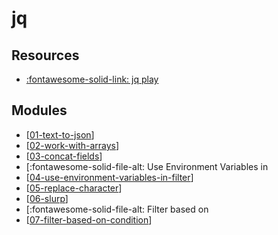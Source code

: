 jq
===

Resources
---

- [:fontawesome-solid-link: jq play][1]

<!-- Links -->
[1]: https://jqplay.org/

Modules
---

- [[01-text-to-json]]
- [[02-work-with-arrays]]
- [[03-concat-fields]]
- [:fontawesome-solid-file-alt: Use Environment Variables in
- [[04-use-environment-variables-in-filter]]
- [[05-replace-character]]
- [[06-slurp]]
- [:fontawesome-solid-file-alt: Filter based on
- [[07-filter-based-on-condition]]

[//begin]: # "Autogenerated link references for markdown compatibility"
[01-text-to-json]: 01-text-to-json.md "Text to JSON"
[02-work-with-arrays]: 02-work-with-arrays.md "Work with arrays"
[03-concat-fields]: 03-concat-fields.md "Concat Fields"
[04-use-environment-variables-in-filter]: 04-use-environment-variables-in-filter.md "Use Environment Variables in Filter"
[05-replace-character]: 05-replace-character.md "Replace Character"
[06-slurp]: 06-slurp.md "Slurp"
[07-filter-based-on-condition]: 07-filter-based-on-condition.md "Filter based on condition"
[//end]: # "Autogenerated link references"